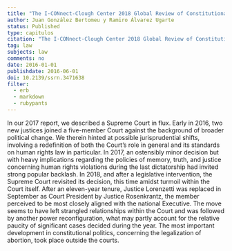 ```yaml
---
title: "The I·CONnect-Clough Center 2018 Global Review of Constitutional Law: Argentina Report"
author: Juan González Bertomeu y Ramiro Álvarez Ugarte
status: Published
type: capitulos
citation: "The I·CONnect-Clough Center 2018 Global Review of Constitutional Law: Argentina Report. R Albert et al (eds), Clough Center for the Study of Constitutional Democracy. 2019"
tag: law
subjects: law
comments: no
date: 2016-01-01
publishdate: 2016-06-01
doi: 10.2139/ssrn.3471638
filter:
  - erb
  - markdown
  - rubypants
---
```


In our 2017 report, we described a Supreme Court in flux. Early in 2016, two new justices joined a five-member Court against the background of broader political change.  We therein hinted at possible jurisprudential shifts, involving a redefinition of both the Court’s role in general and its standards on human rights law in particular. In 2017, an ostensibly minor decision but with heavy implications regarding the policies of memory, truth, and justice concerning human rights violations during the last dictatorship had invited strong popular backlash. In 2018, and after a legislative intervention, the Supreme Court revisited its decision, this time amidst turmoil within the Court itself. After an eleven-year tenure, Justice Lorenzetti was replaced in September as Court President by Justice Rosenkrantz, the member perceived to be most closely aligned with the national Executive. The move seems to have left strangled relationships within the Court and was followed by another power reconfiguration, what may partly account for the relative paucity of significant cases decided during the year. The most important development in constitutional politics, concerning the legalization of abortion, took place outside the courts. 